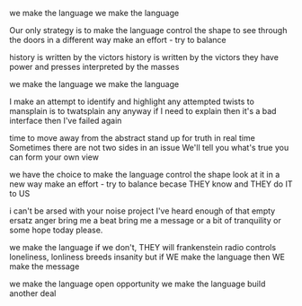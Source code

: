 

we make the language
we make the language

Our only strategy is to make the language
control the shape
to see through the doors in a different way
make an effort - try to balance

history is written by the victors
history is written by the victors
they have power and presses
interpreted by the masses

we make the language
we make the language

I make an attempt to identify and highlight any attempted twists
to mansplain is to twatsplain
any anyway if I need to explain
then it's a bad interface
then I've failed again

time to move away from the abstract
stand up for truth in real time
Sometimes there are not two sides in an issue
We'll tell you what's true 
you can form your own view

we have the choice to make the language
control the shape
look at it in a new way
make an effort - try to balance
becase THEY know and THEY do IT to US

i can't be arsed with your noise project
I've heard enough of that empty ersatz anger
bring me a beat 
bring me a message
or a bit of tranquility
or some hope today please. 

we make the language
if we don't, THEY will
frankenstein radio controls
loneliness, lonliness
breeds insanity but
if WE make the language
then WE make the message

we make the language
open opportunity
we make the language
build another deal